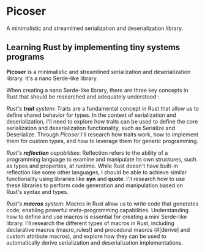 # Picoser

A minimalistic and streamlined serialization and deserialization library.

## Learning Rust by implementing tiny systems programs

**Picoser** is a minimalistic and streamlined serialization and deserialization library. It's a nano Serde-like library.

When creating a nano Serde-like library, there are three key concepts in Rust that should be researched and adequately understood :

_Rust's **trait** system_: Traits are a fundamental concept in Rust that allow us to define shared behavior for types. In the context of serialization and deserialization, I'll need to explore how traits can be used to define the core serialization and deserialization functionality, such as Serialize and Deserialize. Through _Picoser_ I'll research how traits work, how to implement them for custom types, and how to leverage them for generic programming.

_Rust's **reflection** capabilities_: Reflection refers to the ability of a programming language to examine and manipulate its own structures, such as types and properties, at runtime. While Rust doesn't have built-in reflection like some other languages, I should be able to achieve similar functionality using libraries like **syn** and **quote**. I'll research how to use these libraries to perform code generation and manipulation based on Rust's syntax and types.

_Rust's **macros** system_: Macros in Rust allow us to write code that generates code, enabling powerful meta-programming capabilities. Understanding how to define and use macros is essential for creating a mini Serde-like library. I'll research the different types of macros in Rust, including declarative macros (macro_rules!) and procedural macros (#[derive] and custom attribute macros), and explore how they can be used to automatically derive serialization and deserialization implementations.
